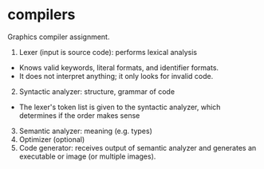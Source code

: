 # compilers
Graphics compiler assignment.

1. Lexer (input is source code): performs lexical analysis
- Knows valid keywords, literal formats, and identifier formats.
- It does not interpret anything; it only looks for invalid code.
2. Syntactic analyzer: structure, grammar of code
- The lexer's token list is given to the syntactic analyzer, which determines if the order makes sense
3. Semantic analyzer: meaning (e.g. types)
4. Optimizer (optional)
5. Code generator: receives output of semantic analyzer and generates an executable or image (or multiple images).

